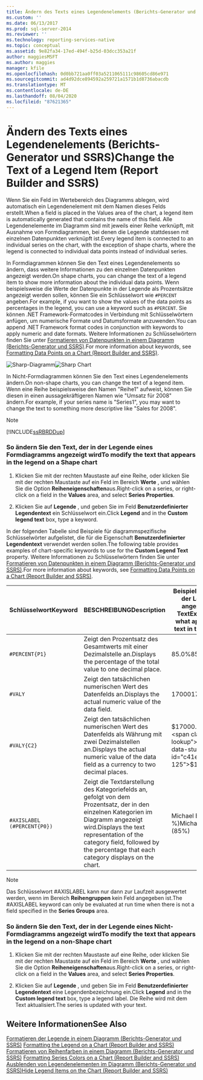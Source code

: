 ```yaml
---
title: Ändern des Texts eines Legendenelements (Berichts-Generator und SSRS) | Microsoft-Dokumentation
ms.custom: ''
ms.date: 06/13/2017
ms.prod: sql-server-2014
ms.reviewer: ''
ms.technology: reporting-services-native
ms.topic: conceptual
ms.assetid: 9e82fa34-17ed-494f-b25d-03dcc353a21f
author: maggiesMSFT
ms.author: maggies
manager: kfile
ms.openlocfilehash: 0d0bb721aa0ff03a5211065111c98605cd86e971
ms.sourcegitcommit: ad4d92dce894592a259721a1571b1d8736abacdb
ms.translationtype: MT
ms.contentlocale: de-DE
ms.lasthandoff: 08/04/2020
ms.locfileid: "87621365"
---
```

# <a name="change-the-text-of-a-legend-item-report-builder-and-ssrs"></a><span data-ttu-id="c41ef-102">Ändern des Texts eines Legendenelements (Berichts-Generator und SSRS)</span><span class="sxs-lookup"><span data-stu-id="c41ef-102">Change the Text of a Legend Item (Report Builder and SSRS)</span></span>
  <span data-ttu-id="c41ef-103">Wenn Sie ein Feld im Wertebereich des Diagramms ablegen, wird automatisch ein Legendenelement mit dem Namen dieses Felds erstellt.</span><span class="sxs-lookup"><span data-stu-id="c41ef-103">When a field is placed in the Values area of the chart, a legend item is automatically generated that contains the name of this field.</span></span> <span data-ttu-id="c41ef-104">Alle Legendenelemente im Diagramm sind mit jeweils einer Reihe verknüpft, mit Ausnahme von Formdiagrammen, bei denen die Legende stattdessen mit einzelnen Datenpunkten verknüpft ist.</span><span class="sxs-lookup"><span data-stu-id="c41ef-104">Every legend item is connected to an individual series on the chart, with the exception of shape charts, where the legend is connected to individual data points instead of individual series.</span></span>  
  
 <span data-ttu-id="c41ef-105">In Formdiagrammen können Sie den Text eines Legendenelements so ändern, dass weitere Informationen zu den einzelnen Datenpunkten angezeigt werden.</span><span class="sxs-lookup"><span data-stu-id="c41ef-105">On shape charts, you can change the text of a legend item to show more information about the individual data points.</span></span> <span data-ttu-id="c41ef-106">Wenn beispielsweise die Werte der Datenpunkte in der Legende als Prozentsätze angezeigt werden sollen, können Sie ein Schlüsselwort wie `#PERCENT` angeben.</span><span class="sxs-lookup"><span data-stu-id="c41ef-106">For example, if you want to show the values of the data points as percentages in the legend, you can use a keyword such as `#PERCENT`.</span></span> <span data-ttu-id="c41ef-107">Sie können .NET Framework-Formatcodes in Verbindung mit Schlüsselwörtern anfügen, um numerische Formate und Datumsformate anzuwenden.</span><span class="sxs-lookup"><span data-stu-id="c41ef-107">You can append .NET Framework format codes in conjunction with keywords to apply numeric and date formats.</span></span> <span data-ttu-id="c41ef-108">Weitere Informationen zu Schlüsselwörtern finden Sie unter [Formatieren von Datenpunkten in einem Diagramm &#40;Berichts-Generator und SSRS&#41;](formatting-data-points-on-a-chart-report-builder-and-ssrs.md).</span><span class="sxs-lookup"><span data-stu-id="c41ef-108">For more information about keywords, see [Formatting Data Points on a Chart &#40;Report Builder and SSRS&#41;](formatting-data-points-on-a-chart-report-builder-and-ssrs.md).</span></span>  
  
 <span data-ttu-id="c41ef-109">![Sharp-Diagramm](../media/sharpchart.png "Sharp-Diagramm")</span><span class="sxs-lookup"><span data-stu-id="c41ef-109">![Sharp Chart](../media/sharpchart.png "Sharp Chart")</span></span>  
  
 <span data-ttu-id="c41ef-110">In Nicht-Formdiagrammen können Sie den Text eines Legendenelements ändern.</span><span class="sxs-lookup"><span data-stu-id="c41ef-110">On non-shape charts, you can change the text of a legend item.</span></span> <span data-ttu-id="c41ef-111">Wenn eine Reihe beispielsweise den Namen "Reihe1" aufweist, können Sie diesen in einen aussagekräftigeren Namen wie "Umsatz für 2008" ändern.</span><span class="sxs-lookup"><span data-stu-id="c41ef-111">For example, if your series name is "Series1", you may want to change the text to something more descriptive like "Sales for 2008".</span></span>  
  
> [!NOTE]  
>  [!INCLUDE[ssRBRDDup](../../includes/ssrbrddup-md.md)]  
  
### <a name="to-modify-the-text-that-appears-in-the-legend-on-a-shape-chart"></a><span data-ttu-id="c41ef-112">So ändern Sie den Text, der in der Legende eines Formdiagramms angezeigt wird</span><span class="sxs-lookup"><span data-stu-id="c41ef-112">To modify the text that appears in the legend on a Shape chart</span></span>  
  
1.  <span data-ttu-id="c41ef-113">Klicken Sie mit der rechten Maustaste auf eine Reihe, oder klicken Sie mit der rechten Maustaste auf ein Feld im Bereich **Werte** , und wählen Sie die Option **Reiheneigenschaften**aus.</span><span class="sxs-lookup"><span data-stu-id="c41ef-113">Right-click on a series, or right-click on a field in the **Values** area, and select **Series Properties**.</span></span>  
  
2.  <span data-ttu-id="c41ef-114">Klicken Sie auf **Legende** , und geben Sie im Feld **Benutzerdefinierter Legendentext** ein Schlüsselwort ein.</span><span class="sxs-lookup"><span data-stu-id="c41ef-114">Click **Legend** and in the **Custom legend text** box, type a keyword.</span></span>  
  
 <span data-ttu-id="c41ef-115">In der folgenden Tabelle sind Beispiele für diagrammspezifische Schlüsselwörter aufgelistet, die für die Eigenschaft **Benutzerdefinierter Legendentext** verwendet werden sollen.</span><span class="sxs-lookup"><span data-stu-id="c41ef-115">The following table provides examples of chart-specific keywords to use for the **Custom Legend Text** property.</span></span> <span data-ttu-id="c41ef-116">Weitere Informationen zu Schlüsselwörtern finden Sie unter [Formatieren von Datenpunkten in einem Diagramm &#40;Berichts-Generator und SSRS&#41;](formatting-data-points-on-a-chart-report-builder-and-ssrs.md).</span><span class="sxs-lookup"><span data-stu-id="c41ef-116">For more information about keywords, see [Formatting Data Points on a Chart &#40;Report Builder and SSRS&#41;](formatting-data-points-on-a-chart-report-builder-and-ssrs.md).</span></span>  
  
|<span data-ttu-id="c41ef-117">Schlüsselwort</span><span class="sxs-lookup"><span data-stu-id="c41ef-117">Keyword</span></span>|<span data-ttu-id="c41ef-118">BESCHREIBUNG</span><span class="sxs-lookup"><span data-stu-id="c41ef-118">Description</span></span>|<span data-ttu-id="c41ef-119">Beispiel für den in der Legende angezeigten Text</span><span class="sxs-lookup"><span data-stu-id="c41ef-119">Example of what appears as text in the legend</span></span>|  
|-------------|-----------------|---------------------------------------------------|  
|`#PERCENT{P1}`|<span data-ttu-id="c41ef-120">Zeigt den Prozentsatz des Gesamtwerts mit einer Dezimalstelle an.</span><span class="sxs-lookup"><span data-stu-id="c41ef-120">Displays the percentage of the total value to one decimal place.</span></span>|<span data-ttu-id="c41ef-121">85.0%</span><span class="sxs-lookup"><span data-stu-id="c41ef-121">85.0%</span></span>|  
|`#VALY`|<span data-ttu-id="c41ef-122">Zeigt den tatsächlichen numerischen Wert des Datenfelds an.</span><span class="sxs-lookup"><span data-stu-id="c41ef-122">Displays the actual numeric value of the data field.</span></span>|<span data-ttu-id="c41ef-123">17000</span><span class="sxs-lookup"><span data-stu-id="c41ef-123">17000</span></span>|  
|`#VALY{C2}`|<span data-ttu-id="c41ef-124">Zeigt den tatsächlichen numerischen Wert des Datenfelds als Währung mit zwei Dezimalstellen an.</span><span class="sxs-lookup"><span data-stu-id="c41ef-124">Displays the actual numeric value of the data field as a currency to two decimal places.</span></span>|<span data-ttu-id="c41ef-125">$17000.00</span><span class="sxs-lookup"><span data-stu-id="c41ef-125">$17000.00</span></span>|  
|`#AXISLABEL (#PERCENT{P0})`|<span data-ttu-id="c41ef-126">Zeigt die Textdarstellung des Kategoriefelds an, gefolgt von dem Prozentsatz, der in den einzelnen Kategorien im Diagramm angezeigt wird.</span><span class="sxs-lookup"><span data-stu-id="c41ef-126">Displays the text representation of the category field, followed by the percentage that each category displays on the chart.</span></span>|<span data-ttu-id="c41ef-127">Michael Blythe (85 %)</span><span class="sxs-lookup"><span data-stu-id="c41ef-127">Michael Blythe (85%)</span></span>|  
  
> [!NOTE]  
>  <span data-ttu-id="c41ef-128">Das Schlüsselwort #AXISLABEL kann nur dann zur Laufzeit ausgewertet werden, wenn im Bereich **Reihengruppen** kein Feld angegeben ist.</span><span class="sxs-lookup"><span data-stu-id="c41ef-128">The #AXISLABEL keyword can only be evaluated at run time when there is not a field specified in the **Series Groups** area.</span></span>  
  
### <a name="to-modify-the-text-that-appears-in-the-legend-on-a-non-shape-chart"></a><span data-ttu-id="c41ef-129">So ändern Sie den Text, der in der Legende eines Nicht-Formdiagramms angezeigt wird</span><span class="sxs-lookup"><span data-stu-id="c41ef-129">To modify the text that appears in the legend on a non-Shape chart</span></span>  
  
1.  <span data-ttu-id="c41ef-130">Klicken Sie mit der rechten Maustaste auf eine Reihe, oder klicken Sie mit der rechten Maustaste auf ein Feld im Bereich **Werte** , und wählen Sie die Option **Reiheneigenschaften**aus.</span><span class="sxs-lookup"><span data-stu-id="c41ef-130">Right-click on a series, or right-click on a field in the **Values** area, and select **Series Properties**.</span></span>  
  
2.  <span data-ttu-id="c41ef-131">Klicken Sie auf **Legende** , und geben Sie im Feld **Benutzerdefinierter Legendentext** eine Legendenbezeichnung ein.</span><span class="sxs-lookup"><span data-stu-id="c41ef-131">Click **Legend** and in the **Custom legend text** box, type a legend label.</span></span> <span data-ttu-id="c41ef-132">Die Reihe wird mit dem Text aktualisiert.</span><span class="sxs-lookup"><span data-stu-id="c41ef-132">The series is updated with your text.</span></span>  
  
## <a name="see-also"></a><span data-ttu-id="c41ef-133">Weitere Informationen</span><span class="sxs-lookup"><span data-stu-id="c41ef-133">See Also</span></span>  
 <span data-ttu-id="c41ef-134">[Formatieren der Legende in einem Diagramm &#40;Berichts-Generator und SSRS&#41;](chart-legend-formatting-report-builder.md) </span><span class="sxs-lookup"><span data-stu-id="c41ef-134">[Formatting the Legend on a Chart &#40;Report Builder and SSRS&#41;](chart-legend-formatting-report-builder.md) </span></span>  
 <span data-ttu-id="c41ef-135">[Formatieren von Reihenfarben in einem Diagramm &#40;Berichts-Generator und SSRS&#41;](formatting-series-colors-on-a-chart-report-builder-and-ssrs.md) </span><span class="sxs-lookup"><span data-stu-id="c41ef-135">[Formatting Series Colors on a Chart &#40;Report Builder and SSRS&#41;](formatting-series-colors-on-a-chart-report-builder-and-ssrs.md) </span></span>  
 [<span data-ttu-id="c41ef-136">Ausblenden von Legendenelementen im Diagramm (Berichts-Generator und SSRS)</span><span class="sxs-lookup"><span data-stu-id="c41ef-136">Hide Legend Items on the Chart &#40;Report Builder and SSRS&#41;</span></span>](chart-legend-hide-items-report-builder.md)  
  
  
